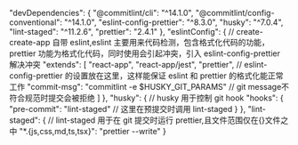 "devDependencies": {
    "@commitlint/cli": "^14.1.0",
    "@commitlint/config-conventional": "^14.1.0",
    "eslint-config-prettier": "^8.3.0",
    "husky": "^7.0.4",
    "lint-staged": "^11.2.6",
    "prettier": "2.4.1"
},
"eslintConfig": { // create-create-app 自带 eslint,eslint 主要用来代码检测，包含格式化代码的功能，prettier 功能为格式化代码，同时使用会引起冲突，引入 eslint-config-prettier 解决冲突
"extends": [
    "react-app",
    "react-app/jest",
    "prettier", // eslint-config-prettier 的设置放在这里，这样能保证 eslint 和 prettier 的格式化能正常工作
    "commit-msg": "commitlint -e $HUSKY_GIT_PARAMS" // git message不符合规范时提交会被拒绝
]
},
"husky": { // husky 用于控制 git hook
    "hooks": {
        "pre-commit": "lint-staged" // 这里在预提交时调用 lint-staged
    }
},
"lint-staged": { // lint-staged 用于在 git 提交时运行 prettier,且文件范围仅在{}文件之中
    "\*.{js,css,md,ts,tsx}": "prettier --write"
}
